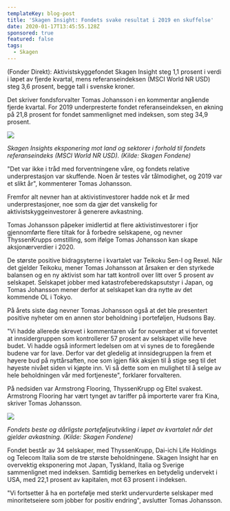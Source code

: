 ```yaml
---
templateKey: blog-post
title: 'Skagen Insight: Fondets svake resultat i 2019 en skuffelse'
date: 2020-01-17T13:45:55.128Z
sponsored: true
featured: false
tags:
  - Skagen
---
```

(Fonder Direkt): Aktivistskyggefondet Skagen Insight steg 1,1 prosent i verdi i løpet av fjerde kvartal, mens referanseindeksen (MSCI World NR USD) steg 3,6 prosent, begge tall i svenske kroner.

Det skriver fondsforvalter Tomas Johansson i en kommentar angående fjerde kvartal. For 2019 underpresterte fondet referanseindeksen, en økning på 21,8 prosent for fondet sammenlignet med indeksen, som steg 34,9 prosent.

![](/img/insight1.png)

_Skagen Insights eksponering mot land og sektorer i forhold til fondets referanseindeks (MSCI World NR USD). (Kilde: Skagen Fondene)_

"Det var ikke i tråd med forventningene våre, og fondets relative underprestasjon var skuffende. Noen år testes vår tålmodighet, og 2019 var et slikt år", kommenterer Tomas Johansson.

Fremfor alt nevner han at aktivistinvestorer hadde nok et år med underprestasjoner, noe som da gjør det vanskelig for aktivistskyggeinvestorer å generere avkastning.

Tomas Johansson påpeker imidlertid at flere aktivistinvestorer i fjor gjennomførte flere tiltak for å forbedre selskapene, og nevner ThyssenKrupps omstilling, som ifølge Tomas Johansson kan skape aksjonærverdier i 2020.

De største positive bidragsyterne i kvartalet var Teikoku Sen-I og Rexel. Når det gjelder Teikoku, mener Tomas Johansson at årsaken er den styrkede balansen og en ny aktivist som har tatt kontroll over litt over 5 prosent av selskapet. Selskapet jobber med katastrofeberedskapsutstyr i Japan, og Tomas Johansson mener derfor at selskapet kan dra nytte av det kommende OL i Tokyo.

På årets siste dag nevner Tomas Johansson også at det ble presentert positive nyheter om en annen stor beholdning i porteføljen, Hudsons Bay.

"Vi hadde allerede skrevet i kommentaren vår for november at vi forventet at innsidergruppen som kontrollerer 57 prosent av selskapet ville heve budet. Vi hadde også informert ledelsen om at vi synes de to foregående budene var for lave. Derfor var det gledelig at innsidegruppen la frem et høyere bud på nyttårsaften, noe som igjen fikk aksjen til å stige seg til det høyeste nivået siden vi kjøpte inn. Vi så dette som en mulighet til å selge av hele beholdningen vår med fortjeneste", forklarer forvalteren.

På nedsiden var Armstrong Flooring, ThyssenKrupp og Eltel svakest. Armstrong Flooring har vært tynget av tariffer på importerte varer fra Kina, skriver Tomas Johansson.

![](/img/insghi.png)

_Fondets beste og dårligste porteføljeutvikling i løpet av kvartalet når det gjelder avkastning. (Kilde: Skagen Fondene)_

Fondet består av 34 selskaper, med ThyssenKrupp, Dai-ichi Life Holdings og Telecom Italia som de tre største beholdningene. Skagen Insight har en overvektig eksponering mot Japan, Tyskland, Italia og Sverige sammenlignet med indeksen. Samtidig bemerkes en betydelig undervekt i USA, med 22,1 prosent av kapitalen, mot 63 prosent i indeksen.

"Vi fortsetter å ha en portefølje med sterkt undervurderte selskaper med minoritetseiere som jobber for positiv endring", avslutter Tomas Johansson.
